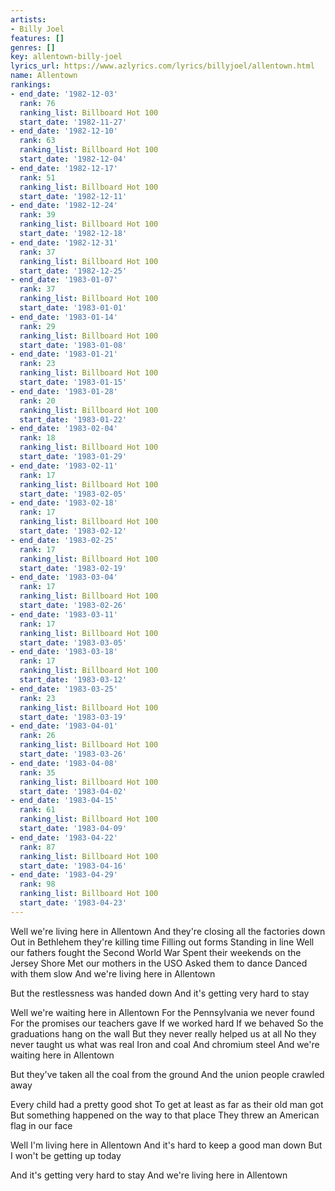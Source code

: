 ```yaml
---
artists:
- Billy Joel
features: []
genres: []
key: allentown-billy-joel
lyrics_url: https://www.azlyrics.com/lyrics/billyjoel/allentown.html
name: Allentown
rankings:
- end_date: '1982-12-03'
  rank: 76
  ranking_list: Billboard Hot 100
  start_date: '1982-11-27'
- end_date: '1982-12-10'
  rank: 63
  ranking_list: Billboard Hot 100
  start_date: '1982-12-04'
- end_date: '1982-12-17'
  rank: 51
  ranking_list: Billboard Hot 100
  start_date: '1982-12-11'
- end_date: '1982-12-24'
  rank: 39
  ranking_list: Billboard Hot 100
  start_date: '1982-12-18'
- end_date: '1982-12-31'
  rank: 37
  ranking_list: Billboard Hot 100
  start_date: '1982-12-25'
- end_date: '1983-01-07'
  rank: 37
  ranking_list: Billboard Hot 100
  start_date: '1983-01-01'
- end_date: '1983-01-14'
  rank: 29
  ranking_list: Billboard Hot 100
  start_date: '1983-01-08'
- end_date: '1983-01-21'
  rank: 23
  ranking_list: Billboard Hot 100
  start_date: '1983-01-15'
- end_date: '1983-01-28'
  rank: 20
  ranking_list: Billboard Hot 100
  start_date: '1983-01-22'
- end_date: '1983-02-04'
  rank: 18
  ranking_list: Billboard Hot 100
  start_date: '1983-01-29'
- end_date: '1983-02-11'
  rank: 17
  ranking_list: Billboard Hot 100
  start_date: '1983-02-05'
- end_date: '1983-02-18'
  rank: 17
  ranking_list: Billboard Hot 100
  start_date: '1983-02-12'
- end_date: '1983-02-25'
  rank: 17
  ranking_list: Billboard Hot 100
  start_date: '1983-02-19'
- end_date: '1983-03-04'
  rank: 17
  ranking_list: Billboard Hot 100
  start_date: '1983-02-26'
- end_date: '1983-03-11'
  rank: 17
  ranking_list: Billboard Hot 100
  start_date: '1983-03-05'
- end_date: '1983-03-18'
  rank: 17
  ranking_list: Billboard Hot 100
  start_date: '1983-03-12'
- end_date: '1983-03-25'
  rank: 23
  ranking_list: Billboard Hot 100
  start_date: '1983-03-19'
- end_date: '1983-04-01'
  rank: 26
  ranking_list: Billboard Hot 100
  start_date: '1983-03-26'
- end_date: '1983-04-08'
  rank: 35
  ranking_list: Billboard Hot 100
  start_date: '1983-04-02'
- end_date: '1983-04-15'
  rank: 61
  ranking_list: Billboard Hot 100
  start_date: '1983-04-09'
- end_date: '1983-04-22'
  rank: 87
  ranking_list: Billboard Hot 100
  start_date: '1983-04-16'
- end_date: '1983-04-29'
  rank: 98
  ranking_list: Billboard Hot 100
  start_date: '1983-04-23'
---
```


Well we're living here in Allentown
And they're closing all the factories down
Out in Bethlehem they're killing time
Filling out forms
Standing in line
Well our fathers fought the Second World War
Spent their weekends on the Jersey Shore
Met our mothers in the USO
Asked them to dance
Danced with them slow
And we're living here in Allentown

But the restlessness was handed down
And it's getting very hard to stay

Well we're waiting here in Allentown
For the Pennsylvania we never found
For the promises our teachers gave
If we worked hard
If we behaved
So the graduations hang on the wall
But they never really helped us at all
No they never taught us what was real
Iron and coal
And chromium steel
And we're waiting here in Allentown

But they've taken all the coal from the ground
And the union people crawled away

Every child had a pretty good shot
To get at least as far as their old man got
But something happened on the way to that place
They threw an American flag in our face

Well I'm living here in Allentown
And it's hard to keep a good man down
But I won't be getting up today

And it's getting very hard to stay
And we're living here in Allentown



